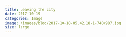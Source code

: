 ```yaml
---
title: Leaving the city
date: 2017-10-19
categories: Image
image: /images/blog/2017-10-18-05.42.18-1-740x987.jpg
size: large
---
```

